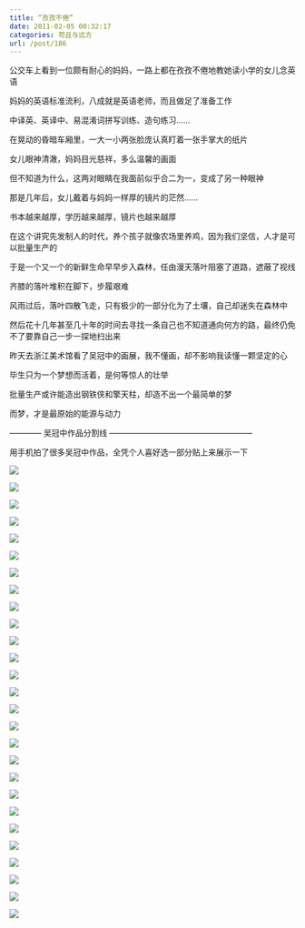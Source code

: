 ```yaml
---
title: “孜孜不倦”
date: 2011-02-05 00:32:17
categories: 苟且与远方
url: /post/186
---
```


公交车上看到一位颇有耐心的妈妈，一路上都在孜孜不倦地教她读小学的女儿念英语

妈妈的英语标准流利，八成就是英语老师，而且做足了准备工作

中译英、英译中、易混淆词拼写训练、造句练习……

在晃动的昏暗车厢里，一大一小两张脸庞认真盯着一张手掌大的纸片

女儿眼神清澈，妈妈目光慈祥，多么温馨的画面

但不知道为什么，这两对眼睛在我面前似乎合二为一，变成了另一种眼神

那是几年后，女儿戴着与妈妈一样厚的镜片的茫然……

书本越来越厚，学历越来越厚，镜片也越来越厚

在这个讲究先发制人的时代，养个孩子就像农场里养鸡，因为我们坚信，人才是可以批量生产的

于是一个又一个的新鲜生命早早步入森林，任由漫天落叶阻塞了道路，遮蔽了视线

齐膝的落叶堆积在脚下，步履艰难

风雨过后，落叶四散飞走，只有极少的一部分化为了土壤，自己却迷失在森林中

然后花十几年甚至几十年的时间去寻找一条自己也不知道通向何方的路，最终仍免不了要靠自己一步一探地扫出来

昨天去浙江美术馆看了吴冠中的画展，我不懂画，却不影响我读懂一颗坚定的心

毕生只为一个梦想而活着，是何等惊人的壮举

批量生产或许能造出钢铁侠和擎天柱，却造不出一个最简单的梦

而梦，才是最原始的能源与动力

————  吴冠中作品分割线  ——————————————————

用手机拍了很多吴冠中作品，全凭个人喜好选一部分贴上来展示一下

![](https://storageapi.fleek.co/0a3a8890-e65e-47ce-93d7-0442b9209d38-bucket/blog/posts/2011-02/02-05/47.jpg)

![](https://storageapi.fleek.co/0a3a8890-e65e-47ce-93d7-0442b9209d38-bucket/blog/posts/2011-02/02-05/48.jpg)

![](https://storageapi.fleek.co/0a3a8890-e65e-47ce-93d7-0442b9209d38-bucket/blog/posts/2011-02/02-05/49.jpg)

![](https://storageapi.fleek.co/0a3a8890-e65e-47ce-93d7-0442b9209d38-bucket/blog/posts/2011-02/02-05/50.jpg)

![](https://storageapi.fleek.co/0a3a8890-e65e-47ce-93d7-0442b9209d38-bucket/blog/posts/2011-02/02-05/51.jpg)

![](https://storageapi.fleek.co/0a3a8890-e65e-47ce-93d7-0442b9209d38-bucket/blog/posts/2011-02/02-05/52.jpg)

![](https://storageapi.fleek.co/0a3a8890-e65e-47ce-93d7-0442b9209d38-bucket/blog/posts/2011-02/02-05/53.jpg)

![](https://storageapi.fleek.co/0a3a8890-e65e-47ce-93d7-0442b9209d38-bucket/blog/posts/2011-02/02-05/54.jpg)

![](https://storageapi.fleek.co/0a3a8890-e65e-47ce-93d7-0442b9209d38-bucket/blog/posts/2011-02/02-05/55.jpg)

![](https://storageapi.fleek.co/0a3a8890-e65e-47ce-93d7-0442b9209d38-bucket/blog/posts/2011-02/02-05/56.jpg)

![](https://storageapi.fleek.co/0a3a8890-e65e-47ce-93d7-0442b9209d38-bucket/blog/posts/2011-02/02-05/57.jpg)

![](https://storageapi.fleek.co/0a3a8890-e65e-47ce-93d7-0442b9209d38-bucket/blog/posts/2011-02/02-05/58.jpg)

![](https://storageapi.fleek.co/0a3a8890-e65e-47ce-93d7-0442b9209d38-bucket/blog/posts/2011-02/02-05/59.jpg)

![](https://storageapi.fleek.co/0a3a8890-e65e-47ce-93d7-0442b9209d38-bucket/blog/posts/2011-02/02-05/60.jpg)

![](https://storageapi.fleek.co/0a3a8890-e65e-47ce-93d7-0442b9209d38-bucket/blog/posts/2011-02/02-05/61.jpg)

![](https://storageapi.fleek.co/0a3a8890-e65e-47ce-93d7-0442b9209d38-bucket/blog/posts/2011-02/02-05/62.jpg)

![](https://storageapi.fleek.co/0a3a8890-e65e-47ce-93d7-0442b9209d38-bucket/blog/posts/2011-02/02-05/63.jpg)

![](https://storageapi.fleek.co/0a3a8890-e65e-47ce-93d7-0442b9209d38-bucket/blog/posts/2011-02/02-05/64.jpg)

![](https://storageapi.fleek.co/0a3a8890-e65e-47ce-93d7-0442b9209d38-bucket/blog/posts/2011-02/02-05/65.jpg)

![](https://storageapi.fleek.co/0a3a8890-e65e-47ce-93d7-0442b9209d38-bucket/blog/posts/2011-02/02-05/66.jpg)

![](https://storageapi.fleek.co/0a3a8890-e65e-47ce-93d7-0442b9209d38-bucket/blog/posts/2011-02/02-05/67.jpg)

![](https://storageapi.fleek.co/0a3a8890-e65e-47ce-93d7-0442b9209d38-bucket/blog/posts/2011-02/02-05/68.jpg)

![](https://storageapi.fleek.co/0a3a8890-e65e-47ce-93d7-0442b9209d38-bucket/blog/posts/2011-02/02-05/69.jpg)

![](https://storageapi.fleek.co/0a3a8890-e65e-47ce-93d7-0442b9209d38-bucket/blog/posts/2011-02/02-05/70.jpg)

![](https://storageapi.fleek.co/0a3a8890-e65e-47ce-93d7-0442b9209d38-bucket/blog/posts/2011-02/02-05/71.jpg)

![](https://storageapi.fleek.co/0a3a8890-e65e-47ce-93d7-0442b9209d38-bucket/blog/posts/2011-02/02-05/72.jpg)

![](https://storageapi.fleek.co/0a3a8890-e65e-47ce-93d7-0442b9209d38-bucket/blog/posts/2011-02/02-05/73.jpg)